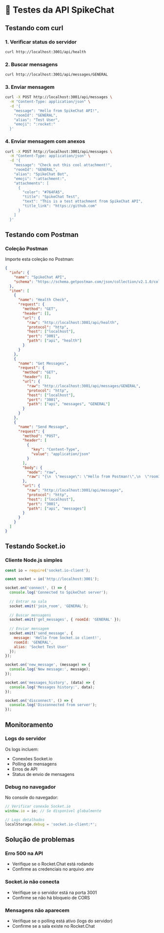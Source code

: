 # 🧪 Testes da API SpikeChat

## Testando com curl

### 1. Verificar status do servidor
```bash
curl http://localhost:3001/api/health
```

### 2. Buscar mensagens
```bash
curl http://localhost:3001/api/messages/GENERAL
```

### 3. Enviar mensagem
```bash
curl -X POST http://localhost:3001/api/messages \
  -H "Content-Type: application/json" \
  -d '{
    "message": "Hello from SpikeChat API!",
    "roomId": "GENERAL",
    "alias": "Test User",
    "emoji": ":rocket:"
  }'
```

### 4. Enviar mensagem com anexos
```bash
curl -X POST http://localhost:3001/api/messages \
  -H "Content-Type: application/json" \
  -d '{
    "message": "Check out this cool attachment!",
    "roomId": "GENERAL",
    "alias": "SpikeChat Bot",
    "emoji": ":attachment:",
    "attachments": [
      {
        "color": "#764FA5",
        "title": "SpikeChat Test",
        "text": "This is a test attachment from SpikeChat API",
        "title_link": "https://github.com"
      }
    ]
  }'
```

## Testando com Postman

### Coleção Postman

Importe esta coleção no Postman:

```json
{
  "info": {
    "name": "SpikeChat API",
    "schema": "https://schema.getpostman.com/json/collection/v2.1.0/collection.json"
  },
  "item": [
    {
      "name": "Health Check",
      "request": {
        "method": "GET",
        "header": [],
        "url": {
          "raw": "http://localhost:3001/api/health",
          "protocol": "http",
          "host": ["localhost"],
          "port": "3001",
          "path": ["api", "health"]
        }
      }
    },
    {
      "name": "Get Messages",
      "request": {
        "method": "GET",
        "header": [],
        "url": {
          "raw": "http://localhost:3001/api/messages/GENERAL",
          "protocol": "http",
          "host": ["localhost"],
          "port": "3001",
          "path": ["api", "messages", "GENERAL"]
        }
      }
    },
    {
      "name": "Send Message",
      "request": {
        "method": "POST",
        "header": [
          {
            "key": "Content-Type",
            "value": "application/json"
          }
        ],
        "body": {
          "mode": "raw",
          "raw": "{\n  \"message\": \"Hello from Postman!\",\n  \"roomId\": \"GENERAL\",\n  \"alias\": \"Postman User\",\n  \"emoji\": \": memo:\"\n}"
        },
        "url": {
          "raw": "http://localhost:3001/api/messages",
          "protocol": "http",
          "host": ["localhost"],
          "port": "3001",
          "path": ["api", "messages"]
        }
      }
    }
  ]
}
```

## Testando Socket.io

### Cliente Node.js simples

```javascript
const io = require('socket.io-client');

const socket = io('http://localhost:3001');

socket.on('connect', () => {
  console.log('Connected to SpikeChat server');
  
  // Entrar na sala
  socket.emit('join_room', 'GENERAL');
  
  // Buscar mensagens
  socket.emit('get_messages', { roomId: 'GENERAL' });
  
  // Enviar mensagem
  socket.emit('send_message', {
    message: 'Hello from Socket.io client!',
    roomId: 'GENERAL',
    alias: 'Socket Test User'
  });
});

socket.on('new_message', (message) => {
  console.log('New message:', message);
});

socket.on('messages_history', (data) => {
  console.log('Messages history:', data);
});

socket.on('disconnect', () => {
  console.log('Disconnected from server');
});
```

## Monitoramento

### Logs do servidor
Os logs incluem:
- Conexões Socket.io
- Polling de mensagens
- Erros de API
- Status de envio de mensagens

### Debug no navegador
No console do navegador:
```javascript
// Verificar conexão Socket.io
window.io = io; // Se disponível globalmente

// Logs detalhados
localStorage.debug = 'socket.io-client:*';
```

## Solução de problemas

### Erro 500 na API
- Verifique se o Rocket.Chat está rodando
- Confirme as credenciais no arquivo .env

### Socket.io não conecta
- Verifique se o servidor está na porta 3001
- Confirme se não há bloqueio de CORS

### Mensagens não aparecem
- Verifique se o polling está ativo (logs do servidor)
- Confirme se a sala existe no Rocket.Chat
